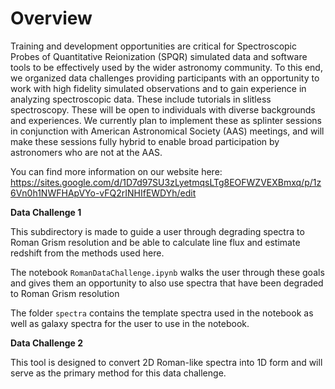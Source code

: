 # Overview

Training and development opportunities are critical for Spectroscopic Probes of Quantitative Reionization (SPQR) simulated data and software tools to be effectively used by the wider astronomy community. To this end, we organized data challenges providing participants with an opportunity to work with high fidelity simulated observations and to gain experience in analyzing spectroscopic data. These include tutorials in slitless spectroscopy. These will be open to individuals with diverse backgrounds and experiences. We currently plan to implement these as splinter sessions in conjunction with American Astronomical Society (AAS) meetings, and will make these sessions fully hybrid to enable broad participation by astronomers who are not at the AAS. 

You can find more information on our website here: 
https://sites.google.com/d/1D7d97SU3zLyetmqsLTg8EOFWZVEXBmxq/p/1z6Vn0h1NWFHApVYo-vFQ2rINHIfEWDYh/edit

**Data Challenge 1**

This subdirectory is made to guide a user through degrading spectra to Roman Grism resolution and be able to calculate line flux and estimate redshift from the methods used here. 

The notebook `RomanDataChallenge.ipynb` walks the user through these goals and gives them an opportunity to also use spectra that have been degraded to Roman Grism resolution 

The folder `spectra` contains the template spectra used in the notebook as well as galaxy spectra for the user to use in the notebook. 

**Data Challenge 2** 

This tool is designed to convert 2D Roman-like spectra into 1D form and will serve as the primary method for this data challenge.
